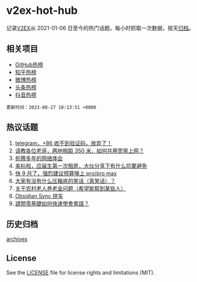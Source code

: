 # v2ex-hot-hub

 记录[V2EX](https://www.v2ex.com/)从 2021-01-06 日至今的热门话题。每小时抓取一次数据，按天[归档](archives)。
 
 ## 相关项目

- [GitHub热榜](https://github.com/lonnyzhang423/github-hot-hub)
- [知乎热榜](https://github.com/lonnyzhang423/zhihu-hot-hub)
- [微博热榜](https://github.com/lonnyzhang423/weibo-hot-hub)
- [头条热榜](https://github.com/lonnyzhang423/toutiao-hot-hub)
- [抖音热榜](https://github.com/lonnyzhang423/douyin-hot-hub)


 `更新时间：2023-08-27 10:13:51 +0800`

## 热议话题

1. [telegram，+86 收不到验证码，放弃了！](https://www.v2ex.com/t/968408)
1. [请教各位老哥，两地相距 350 米，如何共用宽带上网？](https://www.v2ex.com/t/968482)
1. [折腾多年的网络体会](https://www.v2ex.com/t/968451)
1. [来杭啦，应届生第一次租房，大伙分享下有什么坑要避免](https://www.v2ex.com/t/968445)
1. [快 9 月了，强烈建议预算够上 pro/pro max](https://www.v2ex.com/t/968437)
1. [大家有没有什么压箱底的笑话（真笑话）？](https://www.v2ex.com/t/968485)
1. [关于农村老人养老金问题（希望能帮到某些人）](https://www.v2ex.com/t/968489)
1. [Obsidian Sync 拼车](https://www.v2ex.com/t/968424)
1. [請問零基礎如何快速學會粵語？](https://www.v2ex.com/t/968426)

## 历史归档

[archives](archives)

## License

See the [LICENSE](LICENSE) file for license rights and limitations (MIT).

